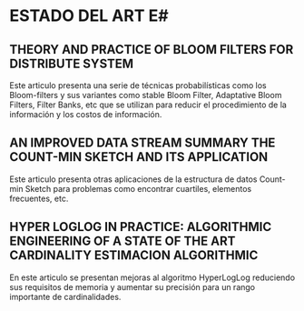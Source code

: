 # ESTADO DEL ART E#

## THEORY AND PRACTICE OF BLOOM FILTERS FOR DISTRIBUTE SYSTEM ##

Este articulo presenta una serie de técnicas probabilísticas como los Bloom-filters y sus variantes como stable Bloom Filter, Adaptative Bloom Filters, Filter Banks, etc que se utilizan para reducir el procedimiento de la información y los costos de información.

## AN IMPROVED DATA STREAM SUMMARY THE COUNT-MIN SKETCH AND ITS APPLICATION ##

Este articulo presenta otras aplicaciones de la estructura de datos Count-min Sketch para problemas como encontrar cuartiles, elementos frecuentes, etc.

## HYPER LOGLOG IN PRACTICE: ALGORITHMIC ENGINEERING OF A STATE OF THE ART CARDINALITY ESTIMACION ALGORITHMIC ##

En este articulo se presentan mejoras al algoritmo HyperLogLog reduciendo sus requisitos de memoria y aumentar su precisión para un rango importante de cardinalidades.

